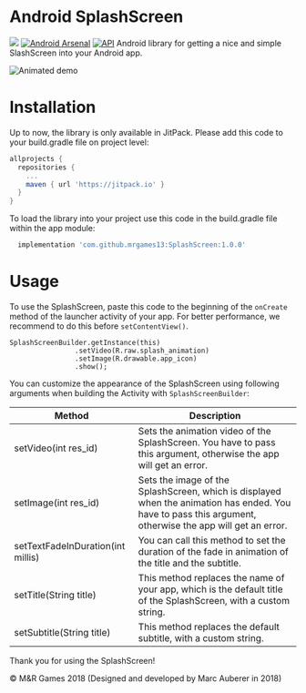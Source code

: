 # Android SplashScreen
[![](https://jitpack.io/v/mrgames13/SplashScreen.svg)](https://jitpack.io/#mrgames13/SplashScreen)
[![Android Arsenal](https://img.shields.io/badge/Android%20Arsenal-SplashScreen-blue.svg?style=flat)](https://android-arsenal.com/details/1/7112)
[![API](https://img.shields.io/badge/API-14%2B-brightgreen.svg?style=flat)](https://android-arsenal.com/api?level=14)
Android library for getting a nice and simple SlashScreen into your Android app.

![Animated demo](https://mrgames-server.de/files/github/SplashScreen/animated_demo.gif)

# Installation

Up to now, the library is only available in JitPack. Please add this code to your build.gradle file on project level:
```gradle
allprojects {
  repositories {
    ...
    maven { url 'https://jitpack.io' }
  }
}
```
To load the library into your project use this code in the build.gradle file within the app module:
```gradle
  implementation 'com.github.mrgames13:SplashScreen:1.0.0'
```

# Usage
To use the SplashScreen, paste this code to the beginning of the `onCreate` method of the launcher activity of your app. For better performance, we recommend to do this before `setContentView()`.
```
SplashScreenBuilder.getInstance(this)
                .setVideo(R.raw.splash_animation)
                .setImage(R.drawable.app_icon)
                .show();
```

You can customize the appearance of the SplashScreen using following arguments when building the Activity with `SplashScreenBuilder`:

Method | Description
-------|------------
setVideo(int res_id) | Sets the animation video of the SplashScreen. You have to pass this argument, otherwise the app will get an error.
setImage(int res_id) | Sets the image of the SplashScreen, which is displayed when the animation has ended. You have to pass this argument, otherwise the app will get an error.
setTextFadeInDuration(int millis) | You can call this method to set the duration of the fade in animation of the title and the subtitle.
setTitle(String title) | This method replaces the name of your app, which is the default title of the SplashScreen, with a custom string.
setSubtitle(String title) | This method replaces the default subtitle, with a custom string.


Thank you for using the SplashScreen!

© M&R Games 2018 (Designed and developed by Marc Auberer in 2018)
